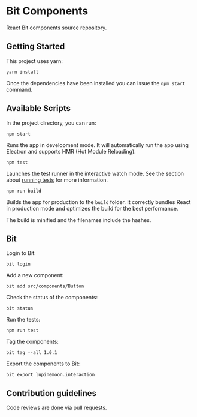 # Bit Components

React Bit components source repository.

## Getting Started

This project uses yarn:

```
yarn install
```

Once the dependencies have been installed you can issue the `npm start` command.

## Available Scripts

In the project directory, you can run:

`npm start`

Runs the app in development mode.
It will automatically run the app using Electron and supports HMR (Hot Module Reloading).

`npm test`

Launches the test runner in the interactive watch mode.
See the section about [running tests](https://facebook.github.io/create-react-app/docs/running-tests) for more information.

`npm run build`

Builds the app for production to the `build` folder.
It correctly bundles React in production mode and optimizes the build for the best performance.

The build is minified and the filenames include the hashes.

## Bit

Login to Bit:

```
bit login
```

Add a new component:

```
bit add src/components/Button
```

Check the status of the components:

```
bit status
```

Run the tests:

```
npm run test
```

Tag the components:

```
bit tag --all 1.0.1
```

Export the components to Bit:

```
bit export lupinemoon.interaction
```

## Contribution guidelines

Code reviews are done via pull requests.
